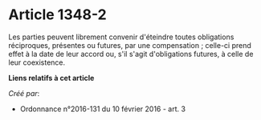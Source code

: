 # Article 1348-2

Les parties peuvent librement convenir d'éteindre toutes obligations réciproques, présentes ou futures, par une
compensation ; celle-ci prend effet à la date de leur accord ou, s'il s'agit d'obligations futures, à celle de leur
coexistence.

**Liens relatifs à cet article**

_Créé par_:

  - Ordonnance n°2016-131 du 10 février 2016 - art. 3
